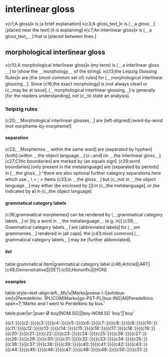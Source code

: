 # interlinear gloss

»⟮c1;A gloss⟯« is ⟮a brief explanation⟯
»⟮c3;A gloss⎵text⎵⟯« is ⟮＿a gloss＿⟯ ⟮placed near the text⟯ ⟮it is explaining⟯
»⟮c7;An interlinear gloss⟯« is ⟮＿a gloss⎵text⎵＿⟯ that is ⟮placed between lines.⟯

## morphological interlinear gloss

»⟮c10;A morphological interlinear gloss⟯« (my term) is ⟮＿a interlinear gloss＿⟯ to ⟮show the ＿morphology＿ of the string⟯.
»⟮c13;the Leipzig Glossing Rules⟯« are ⟮the (most common set of) rules⟯ for ⟮＿morphological interlinear glossing＿⟯.
Since ⟮c16;the exact morphology⟯ is ⟮not always clear⟯ or ⟮c_;may be at issue⟯, ⟮＿morphological interlinear glossing＿⟯ is generally ⟮for the readers understanding⟯, not ⟮c_;to state an analysis⟯.

### !leipzig rules

⟮c20;＿Morphological interlinear glosses＿⟯ are ⟮left-aligned⟯ ⟮word-by-word (not morpheme-by-morpheme!⟯

#### separation

⟮c23;＿Morphemes＿ within the same word⟯ are ⟮separated by hyphen⟯ ⟮both⟯ ⟮within ＿the object language＿⟯ ⟮c-;and⟯ ⟮in ＿the interlinear gloss＿⟯.
⟮c27;Clitic boundaries⟯ are marked by ⟮an equals sign⟯.
⟮c29;word boundaries⟯ ⟮only present in the metalanguage⟯ are ⟮separated by periods⟯ in ⟮＿the gloss＿⟯
^there are also optional further category separations here which use _ \ = ; &gt;
Items ⟮c33;in ＿the gloss＿⟯ but ⟮c_;not in ＿the object language＿⟯ may either ⟮be enclosed by []⟯ in ⟮c_;the metalanguage⟯, or ⟮be indicated by ø⟯ in ⟮c_;the object language⟯

#### grammatical category labels

⟮c36;grammatical morphemes⟯ can be rendered by ⟮＿grammatical category labels＿⟯ or ⟮by a word in ＿the metalanguage＿ (e.g. in)⟯ 
⟮c39;＿Grammatical category labels＿⟯ are ⟮abbreviated labels⟯ for ⟮＿sm grammemes＿⟯ rendered in ⟮all caps⟯.
the ⟮c43;most common⟯ ⟮＿grammatical category labels＿⟯ may be ⟮further abbreviated⟯.

##### list

table:grammatical item|grammatical category label
⟮c46;Article⟯|⟮ART⟯
⟮c48;Demonstrative⟯|⟮DET⟯
⟮c50;Honorific⟯|⟮HON⟯

#### examples

table:style=text-align:left,,,My|s|Marko|poexa-l-i|avtobus-om|v|Peredelkino.
1PL|COM|Marko|go-PST-PL|bus-INS|All|Peredelkino.
span=7;'Marko and I went to Perdelkino by bus.'


table:puer|or:|puer-Ø
boy[NOM.SG]||boy-NOM.SG
‘boy’||‘boy’

<span class="cloze-dump">{{c1::}}{{c2::}}{{c3::}}{{c4::}}{{c5::}}{{c6::}}{{c7::}}{{c8::}}{{c9::}}{{c10::}}{{c11::}}{{c12::}}{{c13::}}{{c14::}}{{c15::}}{{c16::}}{{c17::}}{{c18::}}{{c19::}}{{c20::}}{{c21::}}{{c22::}}{{c23::}}{{c24::}}{{c25::}}{{c26::}}{{c27::}}{{c28::}}{{c29::}}{{c30::}}{{c31::}}{{c32::}}{{c33::}}{{c34::}}{{c35::}}{{c36::}}{{c37::}}{{c38::}}{{c39::}}{{c40::}}{{c41::}}{{c42::}}{{c43::}}{{c44::}}{{c45::}}{{c46::}}{{c47::}}{{c48::}}{{c49::}}{{c50::}}{{c51::}}</span>